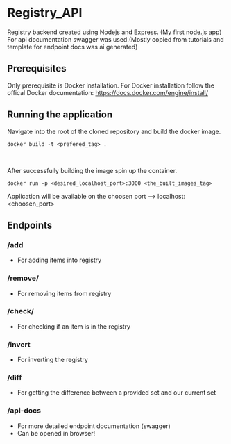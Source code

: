 # Registry_API
Registry backend created using Nodejs and Express. (My first node.js app)
For api documentation swagger was used.(Mostly copied from tutorials and template for endpoint docs was ai generated)

## Prerequisites
Only prerequisite is Docker installation.
For Docker installation follow the offical Docker documentation: https://docs.docker.com/engine/install/

## Running the application

Navigate into the root of the cloned repository and build the docker image.

```
docker build -t <prefered_tag> .
```
<br>

After successfully building the image spin up the container.

```
docker run -p <desired_localhost_port>:3000 <the_built_images_tag>
```

Application will be available on the choosen port --> localhost:<choosen_port>
<br>


## Endpoints

### /add
- For adding items into registry

### /remove/<item>
- For removing items from registry

### /check/<item>
- For checking if an item is in the registry

### /invert
- For inverting the registry

### /diff
- For getting the difference between a provided set and our current set

### /api-docs
- For more detailed endpoint documentation (swagger)
- Can be opened in browser!

